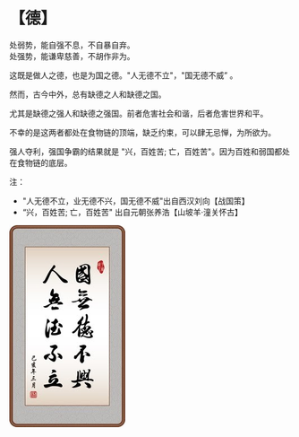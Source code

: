 # 【德】

处弱势，能自强不息，不自暴自弃。\
处强势，能谦卑慈善，不胡作非为。

这既是做人之德，也是为国之德。"人无德不立"，"国无德不威” 。

然而，古今中外，总有缺德之人和缺德之国。

尤其是缺德之强人和缺德之强国。前者危害社会和谐，后者危害世界和平。

不幸的是这两者都处在食物链的顶端，缺乏约束，可以肆无忌惮，为所欲为。

强人夺利，强国争霸的结果就是 "兴，百姓苦; 亡，百姓苦"。因为百姓和弱国都处在食物链的底层。

注：
- "人无德不立，业无德不兴，国无德不威"出自西汉刘向【战国策】
- “兴，百姓苦; 亡，百姓苦" 出自元朝张养浩【山坡羊·潼关怀古】 

![](03.jpg)
